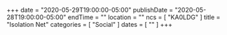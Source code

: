 +++
date = "2020-05-29T19:00:00-05:00"
publishDate = "2020-05-28T19:00:00-05:00"
endTime = ""
location = ""
ncs = [ "KA0LDG" ]
title = "Isolation Net"
categories = [ "Social" ]
dates = [ "" ]
+++
